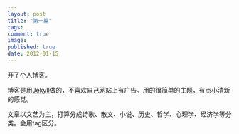 ```yaml
---
layout: post
title: "第一篇"
tags:
comment: true
image: 
published: true
date: 2012-01-15
---
```


开了个人博客。

博客是用[Jekyll](https://github.com/mojombo/jekyll)做的，不喜欢自己网站上有广告。用的很简单的主题，有点小清新的感觉。

文章以文艺为主，打算分成诗歌、散文、小说、历史、哲学、心理学、经济学等分类。会用tag区分。
